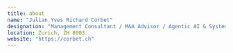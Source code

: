 ```yaml
---
title: about
name: "Julian Yves Richard Corbet"
designation: "Management Consultant / M&A Advisor / Agentic AI & System Thinker"
location: Zurich, ZH 8003
website: "https://corbet.ch"
---
```



